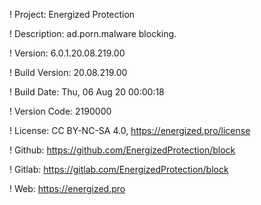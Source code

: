 ! Project: Energized Protection

! Description: ad.porn.malware blocking.

! Version: 6.0.1.20.08.219.00

! Build Version: 20.08.219.00

! Build Date: Thu, 06 Aug 20 00:00:18

! Version Code: 2190000

! License: CC BY-NC-SA 4.0, https://energized.pro/license

! Github: https://github.com/EnergizedProtection/block

! Gitlab: https://gitlab.com/EnergizedProtection/block


! Web: https://energized.pro
